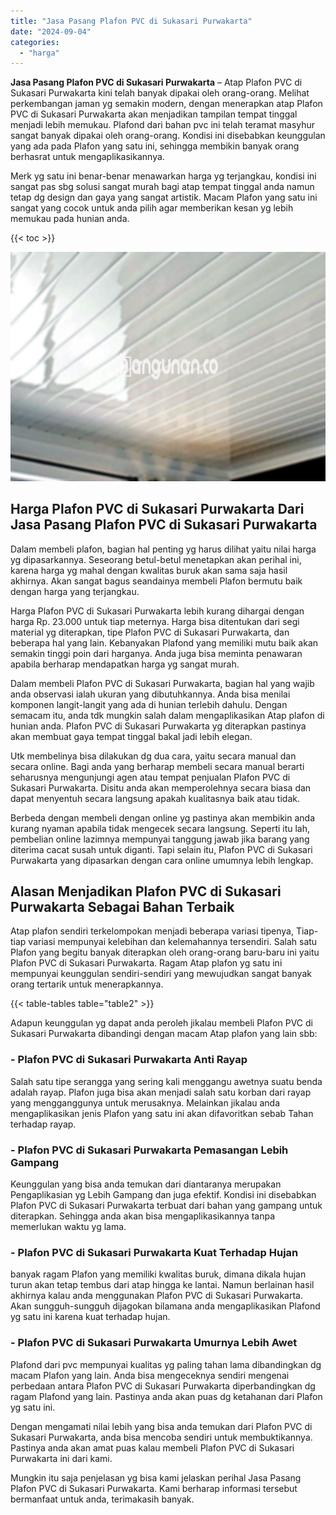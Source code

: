 ```yaml
---
title: "Jasa Pasang Plafon PVC di Sukasari Purwakarta"
date: "2024-09-04"
categories: 
  - "harga"
---
```


**Jasa Pasang Plafon PVC di Sukasari Purwakarta** – Atap Plafon PVC di Sukasari Purwakarta kini telah banyak dipakai oleh orang-orang. Melihat perkembangan jaman yg semakin modern, dengan menerapkan atap Plafon PVC di Sukasari Purwakarta akan menjadikan tampilan tempat tinggal menjadi lebih memukau. Plafond dari bahan pvc ini telah teramat masyhur sangat banyak dipakai oleh orang-orang. Kondisi ini disebabkan keunggulan yang ada pada Plafon yang satu ini, sehingga membikin banyak orang berhasrat untuk mengaplikasikannya.

Merk yg satu ini benar-benar menawarkan harga yg terjangkau, kondisi ini sangat pas sbg solusi sangat murah bagi atap tempat tinggal anda namun tetap dg design dan gaya yang sangat artistik. Macam Plafon yang satu ini sangat yang cocok untuk anda pilih agar memberikan kesan yg lebih memukau pada hunian anda.

{{< toc >}}

![Jasa Pasang Plafon PVC di Sukasari Purwakarta](/images/flafond-pvc-murah09.png)

## Harga Plafon PVC di Sukasari Purwakarta Dari Jasa Pasang Plafon PVC di Sukasari Purwakarta

Dalam membeli plafon, bagian hal penting yg harus dilihat yaitu nilai harga yg dipasarkannya. Seseorang betul-betul menetapkan akan perihal ini, karena harga yg mahal dengan kwalitas buruk akan sama saja hasil akhirnya. Akan sangat bagus seandainya membeli Plafon bermutu baik dengan harga yang terjangkau.

Harga Plafon PVC di Sukasari Purwakarta lebih kurang dihargai dengan harga Rp. 23.000 untuk tiap meternya. Harga bisa ditentukan dari segi material yg diterapkan, tipe Plafon PVC di Sukasari Purwakarta, dan beberapa hal yang lain. Kebanyakan Plafond yang memiliki mutu baik akan semakin tinggi poin dari harganya. Anda juga bisa meminta penawaran apabila berharap mendapatkan harga yg sangat murah.

Dalam membeli Plafon PVC di Sukasari Purwakarta, bagian hal yang wajib anda observasi ialah ukuran yang dibutuhkannya. Anda bisa menilai komponen langit-langit yang ada di hunian terlebih dahulu. Dengan semacam itu, anda tdk mungkin salah dalam mengaplikasikan Atap plafon di hunian anda. Plafon PVC di Sukasari Purwakarta yg diterapkan pastinya akan membuat gaya tempat tinggal bakal jadi lebih elegan.

Utk membelinya bisa dilakukan dg dua cara, yaitu secara manual dan secara online. Bagi anda yang berharap membeli secara manual berarti seharusnya mengunjungi agen atau tempat penjualan Plafon PVC di Sukasari Purwakarta. Disitu anda akan memperolehnya secara biasa dan dapat menyentuh secara langsung apakah kualitasnya baik atau tidak.

Berbeda dengan membeli dengan online yg pastinya akan membikin anda kurang nyaman apabila tidak mengecek secara langsung. Seperti itu lah, pembelian online lazimnya mempunyai tanggung jawab jika barang yang diterima cacat susah untuk diganti. Tapi selain itu, Plafon PVC di Sukasari Purwakarta yang dipasarkan dengan cara online umumnya lebih lengkap.

## Alasan Menjadikan Plafon PVC di Sukasari Purwakarta Sebagai Bahan Terbaik

Atap plafon sendiri terkelompokan menjadi beberapa variasi tipenya, Tiap-tiap variasi mempunyai kelebihan dan kelemahannya tersendiri. Salah satu Plafon yang begitu banyak diterapkan oleh orang-orang baru-baru ini yaitu Plafon PVC di Sukasari Purwakarta. Ragam Atap plafon yg satu ini mempunyai keunggulan sendiri-sendiri yang mewujudkan sangat banyak orang tertarik untuk menerapkannya.

{{< table-tables table="table2" >}}

Adapun keunggulan yg dapat anda peroleh jikalau membeli Plafon PVC di Sukasari Purwakarta dibandingi dengan macam Atap plafon yang lain sbb:

### \- Plafon PVC di Sukasari Purwakarta Anti Rayap

Salah satu tipe serangga yang sering kali menggangu awetnya suatu benda adalah rayap. Plafon juga bisa akan menjadi salah satu korban dari rayap yang mengganggunya untuk merusaknya. Melainkan jikalau anda mengaplikasikan jenis Plafon yang satu ini akan difavoritkan sebab Tahan terhadap rayap.

### \- Plafon PVC di Sukasari Purwakarta Pemasangan Lebih Gampang

Keunggulan yang bisa anda temukan dari diantaranya merupakan Pengaplikasian yg Lebih Gampang dan juga efektif. Kondisi ini disebabkan Plafon PVC di Sukasari Purwakarta terbuat dari bahan yang gampang untuk diterapkan. Sehingga anda akan bisa mengaplikasikannya tanpa memerlukan waktu yg lama.

### \- Plafon PVC di Sukasari Purwakarta Kuat Terhadap Hujan

banyak ragam Plafon yang memiliki kwalitas buruk, dimana dikala hujan turun akan tetap tembus dari atap hingga ke lantai. Namun berlainan hasil akhirnya kalau anda menggunakan Plafon PVC di Sukasari Purwakarta. Akan sungguh-sungguh dijagokan bilamana anda mengaplikasikan Plafond yg satu ini karena kuat terhadap hujan.

### \- Plafon PVC di Sukasari Purwakarta Umurnya Lebih Awet

Plafond dari pvc mempunyai kualitas yg paling tahan lama dibandingkan dg macam Plafon yang lain. Anda bisa mengeceknya sendiri mengenai perbedaan antara Plafon PVC di Sukasari Purwakarta diperbandingkan dg ragam Plafond yang lain. Pastinya anda akan puas dg ketahanan dari Plafon yg satu ini.

Dengan mengamati nilai lebih yang bisa anda temukan dari Plafon PVC di Sukasari Purwakarta, anda bisa mencoba sendiri untuk membuktikannya. Pastinya anda akan amat puas kalau membeli Plafon PVC di Sukasari Purwakarta ini dari kami.

Mungkin itu saja penjelasan yg bisa kami jelaskan perihal Jasa Pasang Plafon PVC di Sukasari Purwakarta. Kami berharap informasi tersebut bermanfaat untuk anda, terimakasih banyak.
